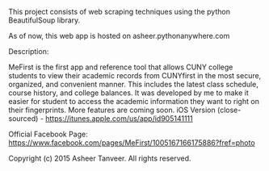 This project consists of web scraping techniques using the python BeautifulSoup library.

As of now, this web app is hosted on asheer.pythonanywhere.com

Description:

MeFirst is the first app and reference tool that allows CUNY college students to view their academic records from CUNYfirst in the most secure, organized, and convenient manner. This includes the latest class schedule, course history, and college balances. It was developed by me to make it easier for student to access the academic information they want to right on their fingerprints. More features are coming soon.
iOS Version (close-sourced) - https://itunes.apple.com/us/app/id905141111

Official Facebook Page: https://www.facebook.com/pages/MeFirst/1005167166175886?fref=photo

Copyright (c) 2015 Asheer Tanveer. All rights reserved.
